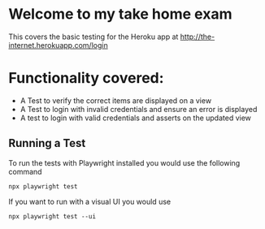 # Welcome to my take home exam
This covers the basic testing for the Heroku app at http://the-internet.herokuapp.com/login

# Functionality covered:
- A Test to verify the correct items are displayed on a view
- A Test to login with invalid credentials and ensure an error is displayed
- A test to login with valid credentials and asserts on the updated view

## Running a Test
To run the tests with Playwright installed you would use the following command
```
npx playwright test
```
If you want to run with a visual UI you would use 
```
npx playwright test --ui
```
